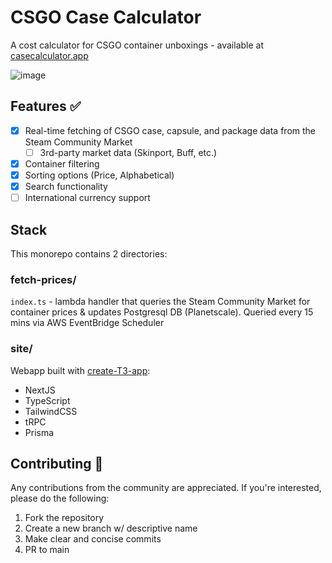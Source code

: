 # CSGO Case Calculator
A cost calculator for CSGO container unboxings - available at [casecalculator.app](https://www.casecalculator.app/)

![image](https://user-images.githubusercontent.com/53287407/236367403-8bd0382a-e0d4-4b43-aa83-8d3eacc5c62c.png)

## Features ✅
- [x] Real-time fetching of CSGO case, capsule, and package data from the Steam Community Market
  - [ ] 3rd-party market data (Skinport, Buff, etc.)
- [x] Container filtering
- [x] Sorting options (Price, Alphabetical)
- [x] Search functionality
- [ ] International currency support

## Stack
This monorepo contains 2 directories:
### fetch-prices/
`index.ts` - lambda handler that queries the Steam Community Market for container prices & updates Postgresql DB (Planetscale). Queried every 15 mins via AWS EventBridge Scheduler
### site/
Webapp built with [create-T3-app](https://create.t3.gg/):
- NextJS
- TypeScript
- TailwindCSS
- tRPC
- Prisma


## Contributing 🤝

Any contributions from the community are appreciated. If you're interested, please do the following:
1. Fork the repository
2. Create a new branch w/ descriptive name
3. Make clear and concise commits
4. PR to main
